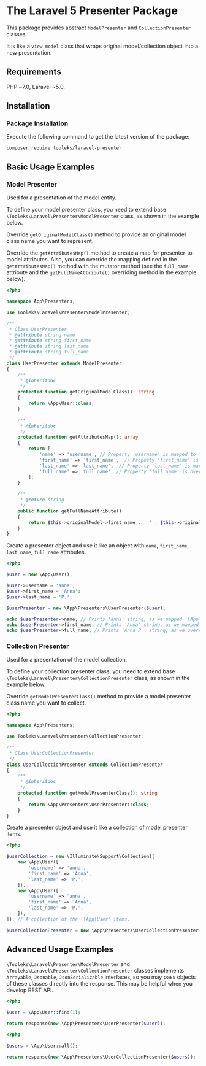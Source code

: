 # The Laravel 5 Presenter Package

This package provides abstract `ModelPresenter` and `CollectionPresenter` classes. 

It is like a `view model` class that wraps original model/collection object into a new presentation.

## Requirements

PHP ~7.0, Laravel ~5.0.

## Installation

### Package Installation

Execute the following command to get the latest version of the package:

```shell
composer require tooleks/laravel-presenter
```

## Basic Usage Examples

### Model Presenter

Used for a presentation of the model entity.

To define your model presenter class, you need to extend base `\Tooleks\Laravel\Presenter\ModelPresenter` class, as shown in the example below.

Override `getOriginalModelClass()` method to provide an original model class name you want to represent.

Override the `getAttributesMap()` method to create a map for presenter-to-model attributes. Also, you can override the mapping defined in the `getAttributesMap()` method with the mutator method (see the `full_name` attribute and the `getFullNameAttribute()` overriding method in the example below).

```php
<?php

namespace App\Presenters;

use Tooleks\Laravel\Presenter\ModelPresenter;

/**
 * Class UserPresenter
 * @attribute string name
 * @attribute string first_name
 * @attribute string last_name
 * @attribute string full_name
 */
class UserPresenter extends ModelPresenter
{
    /**
     * @inheritdoc
     */
    protected function getOriginalModelClass(): string
    {
        return \App\User::class;
    }

    /**
     * @inheritdoc
     */
    protected function getAttributesMap(): array
    {
        return [
            'name' => 'username', // Property 'username' is mapped to 'name' attribute.
            'first_name' => 'first_name',  // Property 'first_name' is mapped to 'first_name' attribute.
            'last_name' => 'last_name',  // Property 'last_name' is mapped to 'last_name' attribute.
            'full_name' => 'full_name', // Property 'full_name' is overridden in the 'getFullNameAttribute()' method.
        ];
    }

    /**
     * @return string
     */
    public function getFullNameAttribute()
    {
        return $this->originalModel->first_name . ' ' . $this->originalModel->last_name;
    }
}

```

Create a presenter object and use it like an object with `name`, `first_name`, `last_name`, `full_name` attributes.

```php
<?php

$user = new \App\User();

$user->username = 'anna';
$user->first_name = 'Anna';
$user->last_name = 'P.';

$userPresenter = new \App\Presenters\UserPresenter($user);

echo $userPresenter->name; // Prints 'anna' string, as we mapped '\App\User' 'username' attribute to '\App\Presenters\UserPresenter' 'name' attribute.
echo $userPresenter->first_name; // Prints 'Anna' string, as we mapped '\App\User' 'first_name' attribute to '\App\Presenters\UserPresenter' 'first_name' attribute.
echo $userPresenter->full_name; // Prints 'Anna P.' string, as we override '\App\Presenters\UserPresenter' 'full_name' attribute with the 'fullName()' method.

```

### Collection Presenter

Used for a presentation of the model collection.

To define your collection presenter class, you need to extend base `\Tooleks\Laravel\Presenter\CollectionPresenter` class, as shown in the example below.

Override `getModelPresenterClass()` method to provide a model presenter class name you want to collect.

```php
<?php

namespace App\Presenters;

use Tooleks\Laravel\Presenter\CollectionPresenter;

/**
 * Class UserCollectionPresenter
 */
class UserCollectionPresenter extends CollectionPresenter
{
    /**
     * @inheritdoc
     */
    protected function getModelPresenterClass(): string
    {
        return \App\Presenters\UserPresenter::class;
    }
}

```

Create a presenter object and use it like a collection of model presenter items.

```php
<?php

$userCollection = new \Illuminate\Support\Collection([
    new \App\User([
        'username' => 'anna',
        'first_name' => 'Anna',
        'last_name' => 'P.',
    ]),
    new \App\User([
        'username' => 'anna',
        'first_name' => 'Anna',
        'last_name' => 'P.',
    ]),
]); // A collection of the '\App\User' items.

$userCollectionPresenter = new \App\Presenters\UserCollectionPresenter($userCollection); // A collection of the '\App\Presenters\UserPresenter' items.

```

## Advanced Usage Examples

`\Tooleks\Laravel\Presenter\ModelPresenter` and `\Tooleks\Laravel\Presenter\CollectionPresenter` classes implements `Arrayable`, `Jsonable`, `JsonSerializable` interfaces, so you may pass objects of these classes directly into the response. This may be helpful when you develop REST API.

```php
<?php

$user = \App\User::find(1);

return response(new \App\Presenters\UserPresenter($user));

```

```php
<?php

$users = \App\User::all();

return response(new \App\Presenters\UserCollectionPresenter($users));

```

